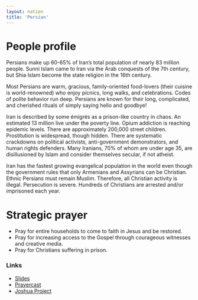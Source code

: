 ```yaml
---
layout: nation
title: 'Persian'
---
```


# People profile

Persians make up 60-65% of Iran’s total population of nearly 83 million people. Sunni
Islam came to Iran via the Arab conquests of the 7th century, but Shia Islam become the
state religion in the 16th century.

Most Persians are warm, gracious, family-oriented food-lovers (their cuisine is
world-renowned) who enjoy picnics, long walks, and celebrations. Codes of polite behavior
run deep. Persians are known for their long, complicated, and cherished rituals of simply
saying hello and goodbye!

Iran is described by some émigrés as a prison-like country in chaos. An estimated 13
million live under the poverty line. Opium addiction is reaching epidemic levels. There
are approximately 200,000 street children. Prostitution is widespread, though hidden.
There are systematic crackdowns on political activists, anti-government demonstrators, and
human rights defenders. Many Iranians, 70% of whom are under age 35, are disillusioned by
Islam and consider themselves secular, if not atheist.

Iran has the fastest growing evangelical population in the world even though the
government rules that only Armenians and Assyrians can be Christian. Ethnic Persians must
remain Muslim. Therefore, all Christian activity is illegal. Persecution is severe.
Hundreds of Christians are arrested and/or imprisoned each year.

# Strategic prayer

- Pray for entire households to come to faith in Jesus and be restored.
- Pray for increasing access to the Gospel through courageous witnesses and creative
  media.
- Pray for Christians suffering in prison.

### Links

- [Slides](http://kyk.kiekies.net/?src=https://ccwaterkloof.github.io/prayer/slides/persian.md)
- [Prayercast](https://prayercast.com/prayer-topic/persian/)
- [Joshua Project](https://joshuaproject.net/people_groups/14371)
